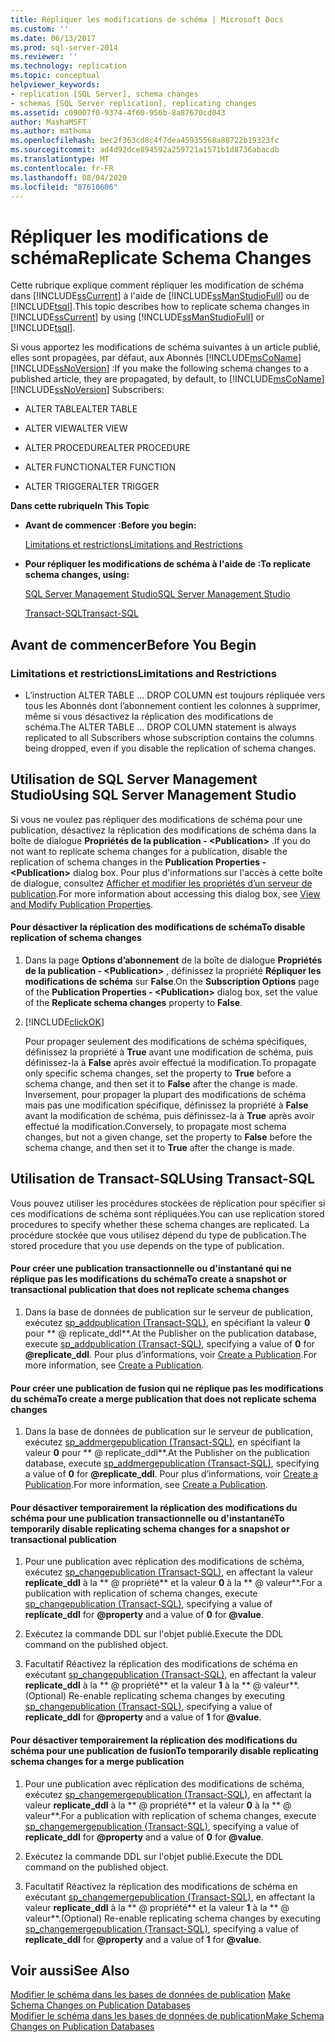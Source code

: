 ```yaml
---
title: Répliquer les modifications de schéma | Microsoft Docs
ms.custom: ''
ms.date: 06/13/2017
ms.prod: sql-server-2014
ms.reviewer: ''
ms.technology: replication
ms.topic: conceptual
helpviewer_keywords:
- replication [SQL Server], schema changes
- schemas [SQL Server replication], replicating changes
ms.assetid: c09007f0-9374-4f60-956b-8a87670cd043
author: MashaMSFT
ms.author: mathoma
ms.openlocfilehash: bec2f363cd8c4f7dea45935568a88722b19323fc
ms.sourcegitcommit: ad4d92dce894592a259721a1571b1d8736abacdb
ms.translationtype: MT
ms.contentlocale: fr-FR
ms.lasthandoff: 08/04/2020
ms.locfileid: "87610606"
---
```

# <a name="replicate-schema-changes"></a><span data-ttu-id="4490a-102">Répliquer les modifications de schéma</span><span class="sxs-lookup"><span data-stu-id="4490a-102">Replicate Schema Changes</span></span>
  <span data-ttu-id="4490a-103">Cette rubrique explique comment répliquer les modification de schéma dans [!INCLUDE[ssCurrent](../../../includes/sscurrent-md.md)] à l'aide de [!INCLUDE[ssManStudioFull](../../../includes/ssmanstudiofull-md.md)] ou de [!INCLUDE[tsql](../../../includes/tsql-md.md)].</span><span class="sxs-lookup"><span data-stu-id="4490a-103">This topic describes how to replicate schema changes in [!INCLUDE[ssCurrent](../../../includes/sscurrent-md.md)] by using [!INCLUDE[ssManStudioFull](../../../includes/ssmanstudiofull-md.md)] or [!INCLUDE[tsql](../../../includes/tsql-md.md)].</span></span>  
  
 <span data-ttu-id="4490a-104">Si vous apportez les modifications de schéma suivantes à un article publié, elles sont propagées, par défaut, aux Abonnés [!INCLUDE[msCoName](../../../includes/msconame-md.md)] [!INCLUDE[ssNoVersion](../../../includes/ssnoversion-md.md)] :</span><span class="sxs-lookup"><span data-stu-id="4490a-104">If you make the following schema changes to a published article, they are propagated, by default, to [!INCLUDE[msCoName](../../../includes/msconame-md.md)] [!INCLUDE[ssNoVersion](../../../includes/ssnoversion-md.md)] Subscribers:</span></span>  
  
-   <span data-ttu-id="4490a-105">ALTER TABLE</span><span class="sxs-lookup"><span data-stu-id="4490a-105">ALTER TABLE</span></span>  
  
-   <span data-ttu-id="4490a-106">ALTER VIEW</span><span class="sxs-lookup"><span data-stu-id="4490a-106">ALTER VIEW</span></span>  
  
-   <span data-ttu-id="4490a-107">ALTER PROCEDURE</span><span class="sxs-lookup"><span data-stu-id="4490a-107">ALTER PROCEDURE</span></span>  
  
-   <span data-ttu-id="4490a-108">ALTER FUNCTION</span><span class="sxs-lookup"><span data-stu-id="4490a-108">ALTER FUNCTION</span></span>  
  
-   <span data-ttu-id="4490a-109">ALTER TRIGGER</span><span class="sxs-lookup"><span data-stu-id="4490a-109">ALTER TRIGGER</span></span>  
  
 <span data-ttu-id="4490a-110">**Dans cette rubrique**</span><span class="sxs-lookup"><span data-stu-id="4490a-110">**In This Topic**</span></span>  
  
-   <span data-ttu-id="4490a-111">**Avant de commencer :**</span><span class="sxs-lookup"><span data-stu-id="4490a-111">**Before you begin:**</span></span>  
  
     [<span data-ttu-id="4490a-112">Limitations et restrictions</span><span class="sxs-lookup"><span data-stu-id="4490a-112">Limitations and Restrictions</span></span>](#Restrictions)  
  
-   <span data-ttu-id="4490a-113">**Pour répliquer les modifications de schéma à l'aide de :**</span><span class="sxs-lookup"><span data-stu-id="4490a-113">**To replicate schema changes, using:**</span></span>  
  
     [<span data-ttu-id="4490a-114">SQL Server Management Studio</span><span class="sxs-lookup"><span data-stu-id="4490a-114">SQL Server Management Studio</span></span>](#SSMSProcedure)  
  
     [<span data-ttu-id="4490a-115">Transact-SQL</span><span class="sxs-lookup"><span data-stu-id="4490a-115">Transact-SQL</span></span>](#TsqlProcedure)  
  
##  <a name="before-you-begin"></a><a name="BeforeYouBegin"></a> <span data-ttu-id="4490a-116">Avant de commencer</span><span class="sxs-lookup"><span data-stu-id="4490a-116">Before You Begin</span></span>  
  
###  <a name="limitations-and-restrictions"></a><a name="Restrictions"></a> <span data-ttu-id="4490a-117">Limitations et restrictions</span><span class="sxs-lookup"><span data-stu-id="4490a-117">Limitations and Restrictions</span></span>  
  
-   <span data-ttu-id="4490a-118">L’instruction ALTER TABLE ... DROP COLUMN est toujours répliquée vers tous les Abonnés dont l’abonnement contient les colonnes à supprimer, même si vous désactivez la réplication des modifications de schéma.</span><span class="sxs-lookup"><span data-stu-id="4490a-118">The ALTER TABLE ... DROP COLUMN statement is always replicated to all Subscribers whose subscription contains the columns being dropped, even if you disable the replication of schema changes.</span></span>  
  
##  <a name="using-sql-server-management-studio"></a><a name="SSMSProcedure"></a> <span data-ttu-id="4490a-119">Utilisation de SQL Server Management Studio</span><span class="sxs-lookup"><span data-stu-id="4490a-119">Using SQL Server Management Studio</span></span>  
 <span data-ttu-id="4490a-120">Si vous ne voulez pas répliquer des modifications de schéma pour une publication, désactivez la réplication des modifications de schéma dans la boîte de dialogue **Propriétés de la publication - \<Publication>** .</span><span class="sxs-lookup"><span data-stu-id="4490a-120">If you do not want to replicate schema changes for a publication, disable the replication of schema changes in the **Publication Properties - \<Publication>** dialog box.</span></span> <span data-ttu-id="4490a-121">Pour plus d'informations sur l'accès à cette boîte de dialogue, consultez [Afficher et modifier les propriétés d’un serveur de publication](view-and-modify-publication-properties.md).</span><span class="sxs-lookup"><span data-stu-id="4490a-121">For more information about accessing this dialog box, see [View and Modify Publication Properties](view-and-modify-publication-properties.md).</span></span>  
  
#### <a name="to-disable-replication-of-schema-changes"></a><span data-ttu-id="4490a-122">Pour désactiver la réplication des modifications de schéma</span><span class="sxs-lookup"><span data-stu-id="4490a-122">To disable replication of schema changes</span></span>  
  
1.  <span data-ttu-id="4490a-123">Dans la page **Options d’abonnement** de la boîte de dialogue **Propriétés de la publication - \<Publication>** , définissez la propriété **Répliquer les modifications de schéma** sur **False**.</span><span class="sxs-lookup"><span data-stu-id="4490a-123">On the **Subscription Options** page of the **Publication Properties - \<Publication>** dialog box, set the value of the **Replicate schema changes** property to **False**.</span></span>  
  
2.  [!INCLUDE[clickOK](../../../includes/clickok-md.md)]  
  
     <span data-ttu-id="4490a-124">Pour propager seulement des modifications de schéma spécifiques, définissez la propriété à **True** avant une modification de schéma, puis définissez-la à **False** après avoir effectué la modification.</span><span class="sxs-lookup"><span data-stu-id="4490a-124">To propagate only specific schema changes, set the property to **True** before a schema change, and then set it to **False** after the change is made.</span></span> <span data-ttu-id="4490a-125">Inversement, pour propager la plupart des modifications de schéma mais pas une modification spécifique, définissez la propriété à **False** avant la modification de schéma, puis définissez-la à **True** après avoir effectué la modification.</span><span class="sxs-lookup"><span data-stu-id="4490a-125">Conversely, to propagate most schema changes, but not a given change, set the property to **False** before the schema change, and then set it to **True** after the change is made.</span></span>  
  
##  <a name="using-transact-sql"></a><a name="TsqlProcedure"></a> <span data-ttu-id="4490a-126">Utilisation de Transact-SQL</span><span class="sxs-lookup"><span data-stu-id="4490a-126">Using Transact-SQL</span></span>  
 <span data-ttu-id="4490a-127">Vous pouvez utiliser les procédures stockées de réplication pour spécifier si ces modifications de schéma sont répliquées.</span><span class="sxs-lookup"><span data-stu-id="4490a-127">You can use replication stored procedures to specify whether these schema changes are replicated.</span></span> <span data-ttu-id="4490a-128">La procédure stockée que vous utilisez dépend du type de publication.</span><span class="sxs-lookup"><span data-stu-id="4490a-128">The stored procedure that you use depends on the type of publication.</span></span>  
  
#### <a name="to-create-a-snapshot-or-transactional-publication-that-does-not-replicate-schema-changes"></a><span data-ttu-id="4490a-129">Pour créer une publication transactionnelle ou d'instantané qui ne réplique pas les modifications du schéma</span><span class="sxs-lookup"><span data-stu-id="4490a-129">To create a snapshot or transactional publication that does not replicate schema changes</span></span>  
  
1.  <span data-ttu-id="4490a-130">Dans la base de données de publication sur le serveur de publication, exécutez [sp_addpublication &#40;Transact-SQL&#41;](/sql/relational-databases/system-stored-procedures/sp-addpublication-transact-sql), en spécifiant la valeur **0** pour \*\* \@ replicate_ddl\*\*.</span><span class="sxs-lookup"><span data-stu-id="4490a-130">At the Publisher on the publication database, execute [sp_addpublication &#40;Transact-SQL&#41;](/sql/relational-databases/system-stored-procedures/sp-addpublication-transact-sql), specifying a value of **0** for **\@replicate_ddl**.</span></span> <span data-ttu-id="4490a-131">Pour plus d’informations, voir [Create a Publication](create-a-publication.md).</span><span class="sxs-lookup"><span data-stu-id="4490a-131">For more information, see [Create a Publication](create-a-publication.md).</span></span>  
  
#### <a name="to-create-a-merge-publication-that-does-not-replicate-schema-changes"></a><span data-ttu-id="4490a-132">Pour créer une publication de fusion qui ne réplique pas les modifications du schéma</span><span class="sxs-lookup"><span data-stu-id="4490a-132">To create a merge publication that does not replicate schema changes</span></span>  
  
1.  <span data-ttu-id="4490a-133">Dans la base de données de publication sur le serveur de publication, exécutez [sp_addmergepublication &#40;Transact-SQL&#41;](/sql/relational-databases/system-stored-procedures/sp-addmergepublication-transact-sql), en spécifiant la valeur **0** pour \*\* \@ replicate_ddl\*\*.</span><span class="sxs-lookup"><span data-stu-id="4490a-133">At the Publisher on the publication database, execute [sp_addmergepublication &#40;Transact-SQL&#41;](/sql/relational-databases/system-stored-procedures/sp-addmergepublication-transact-sql), specifying a value of **0** for **\@replicate_ddl**.</span></span> <span data-ttu-id="4490a-134">Pour plus d’informations, voir [Create a Publication](create-a-publication.md).</span><span class="sxs-lookup"><span data-stu-id="4490a-134">For more information, see [Create a Publication](create-a-publication.md).</span></span>  
  
#### <a name="to-temporarily-disable-replicating-schema-changes-for-a-snapshot-or-transactional-publication"></a><span data-ttu-id="4490a-135">Pour désactiver temporairement la réplication des modifications du schéma pour une publication transactionnelle ou d'instantané</span><span class="sxs-lookup"><span data-stu-id="4490a-135">To temporarily disable replicating schema changes for a snapshot or transactional publication</span></span>  
  
1.  <span data-ttu-id="4490a-136">Pour une publication avec réplication des modifications de schéma, exécutez [sp_changepublication &#40;Transact-SQL&#41;](/sql/relational-databases/system-stored-procedures/sp-changepublication-transact-sql), en affectant la valeur **replicate_ddl** à la \*\* \@ propriété\*\* et la valeur **0** à la \*\* \@ valeur\*\*.</span><span class="sxs-lookup"><span data-stu-id="4490a-136">For a publication with replication of schema changes, execute [sp_changepublication &#40;Transact-SQL&#41;](/sql/relational-databases/system-stored-procedures/sp-changepublication-transact-sql), specifying a value of **replicate_ddl** for **\@property** and a value of **0** for **\@value**.</span></span>  
  
2.  <span data-ttu-id="4490a-137">Exécutez la commande DDL sur l'objet publié.</span><span class="sxs-lookup"><span data-stu-id="4490a-137">Execute the DDL command on the published object.</span></span>  
  
3.  <span data-ttu-id="4490a-138">Facultatif Réactivez la réplication des modifications de schéma en exécutant [sp_changepublication &#40;Transact-SQL&#41;](/sql/relational-databases/system-stored-procedures/sp-changepublication-transact-sql), en affectant la valeur **replicate_ddl** à la \*\* \@ propriété\*\* et la valeur **1** à la \*\* \@ valeur\*\*.</span><span class="sxs-lookup"><span data-stu-id="4490a-138">(Optional) Re-enable replicating schema changes by executing [sp_changepublication &#40;Transact-SQL&#41;](/sql/relational-databases/system-stored-procedures/sp-changepublication-transact-sql), specifying a value of **replicate_ddl** for **\@property** and a value of **1** for **\@value**.</span></span>  
  
#### <a name="to-temporarily-disable-replicating-schema-changes-for-a-merge-publication"></a><span data-ttu-id="4490a-139">Pour désactiver temporairement la réplication des modifications du schéma pour une publication de fusion</span><span class="sxs-lookup"><span data-stu-id="4490a-139">To temporarily disable replicating schema changes for a merge publication</span></span>  
  
1.  <span data-ttu-id="4490a-140">Pour une publication avec réplication des modifications de schéma, exécutez [sp_changemergepublication &#40;Transact-SQL&#41;](/sql/relational-databases/system-stored-procedures/sp-changemergepublication-transact-sql), en affectant la valeur **replicate_ddl** à la \*\* \@ propriété\*\* et la valeur **0** à la \*\* \@ valeur\*\*.</span><span class="sxs-lookup"><span data-stu-id="4490a-140">For a publication with replication of schema changes, execute [sp_changemergepublication &#40;Transact-SQL&#41;](/sql/relational-databases/system-stored-procedures/sp-changemergepublication-transact-sql), specifying a value of **replicate_ddl** for **\@property** and a value of **0** for **\@value**.</span></span>  
  
2.  <span data-ttu-id="4490a-141">Exécutez la commande DDL sur l'objet publié.</span><span class="sxs-lookup"><span data-stu-id="4490a-141">Execute the DDL command on the published object.</span></span>  
  
3.  <span data-ttu-id="4490a-142">Facultatif Réactivez la réplication des modifications de schéma en exécutant [sp_changemergepublication &#40;Transact-SQL&#41;](/sql/relational-databases/system-stored-procedures/sp-changemergepublication-transact-sql), en affectant la valeur **replicate_ddl** à la \*\* \@ propriété\*\* et la valeur **1** à la \*\* \@ valeur\*\*.</span><span class="sxs-lookup"><span data-stu-id="4490a-142">(Optional) Re-enable replicating schema changes by executing [sp_changemergepublication &#40;Transact-SQL&#41;](/sql/relational-databases/system-stored-procedures/sp-changemergepublication-transact-sql), specifying a value of **replicate_ddl** for **\@property** and a value of **1** for **\@value**.</span></span>  
  
## <a name="see-also"></a><span data-ttu-id="4490a-143">Voir aussi</span><span class="sxs-lookup"><span data-stu-id="4490a-143">See Also</span></span>  
 <span data-ttu-id="4490a-144">[Modifier le schéma dans les bases de données de publication](make-schema-changes-on-publication-databases.md) </span><span class="sxs-lookup"><span data-stu-id="4490a-144">[Make Schema Changes on Publication Databases](make-schema-changes-on-publication-databases.md) </span></span>  
 [<span data-ttu-id="4490a-145">Modifier le schéma dans les bases de données de publication</span><span class="sxs-lookup"><span data-stu-id="4490a-145">Make Schema Changes on Publication Databases</span></span>](make-schema-changes-on-publication-databases.md)  
  
  
